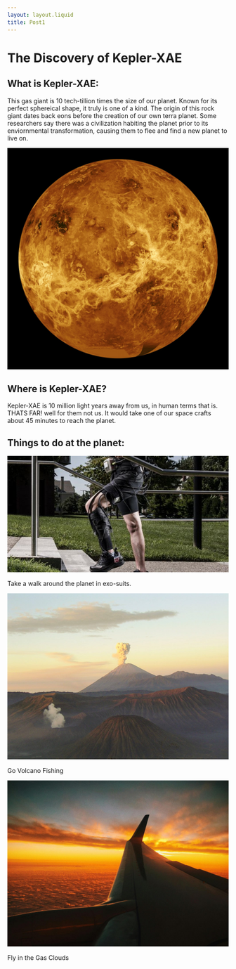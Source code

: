 ```yaml
---
layout: layout.liquid
title: Post1
---
```


# The Discovery of Kepler-XAE
## <h2 class="kh2">What is Kepler-XAE:</h2>
<div class="container1">
    <div class="container3">
        <p class="para">This gas giant is 10 tech-tillion times the size of our planet. 
        Known for its perfect sphereical shape, it truly is one of a kind.
        The origin of this rock giant dates back eons before the creation of our own terra
        planet. Some researchers say there was a civilization habiting the planet prior to
        its enviornmental transformation, causing them to flee and find a new planet to live on. </p>
    </div>
    <div class= "container3">
        <img src="/images/Keplar.png" alt="image of venus" class="imgpost1"></img>
    </div>
</div>
<h2 class="kh2-1">Where is Kepler-XAE?</h2>
<p class="para">Kepler-XAE is 10 million light years away from us, in human terms that is. THATS FAR! well for them not us.
It would take one of our space crafts about 45 minutes to reach the planet.</p>
<h2 class="kh2-1">Things to do at the planet:</h2>
<div class="container1">
    <div class="container4">
        <img src="/images/exo.png" class="imgpost2" alt="image of person in exo suit walking"> </img>
        <p class="para">Take a walk around the planet in exo-suits.</p>
    </div>
    <div class="container4">
        <img src="/images/volcano.png" class="imgpost2" alt="image of volcano in Indonesia"></img>
        <p class="para">Go Volcano Fishing</p>
    </div>
    <div class="container4">
        <img src="/images/fly.png" class="imgpost2" alt="Stock image of plane flying in clouds"></img>
        <p class="para">Fly in the Gas Clouds</p>
    </div>
</div>